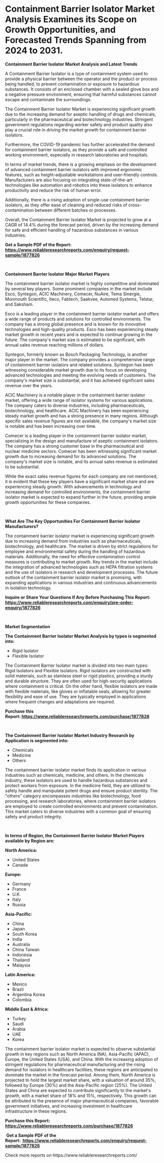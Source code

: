 <p><h1>Containment Barrier Isolator Market Analysis Examines its Scope on Growth Opportunities, and Forecasted Trends Spanning from 2024 to 2031.</h1></p><p><strong>Containment Barrier Isolator Market Analysis and Latest Trends</strong></p>
<p><p>A Containment Barrier Isolator is a type of containment system used to provide a physical barrier between the operator and the product or process being handled, to prevent contamination or exposure to hazardous substances. It consists of an enclosed chamber with a sealed glove box and a negative pressure environment, ensuring that harmful substances cannot escape and contaminate the surroundings.</p><p>The Containment Barrier Isolator Market is experiencing significant growth due to the increasing demand for aseptic handling of drugs and chemicals, particularly in the pharmaceutical and biotechnology industries. Stringent government regulations regarding worker safety and product quality also play a crucial role in driving the market growth for containment barrier isolators.</p><p>Furthermore, the COVID-19 pandemic has further accelerated the demand for containment barrier isolators, as they provide a safe and controlled working environment, especially in research laboratories and hospitals.</p><p>In terms of market trends, there is a growing emphasis on the development of advanced containment barrier isolators with improved ergonomic features, such as height-adjustable workstations and user-friendly controls. Manufacturers are also focusing on integrating state-of-the-art technologies like automation and robotics into these isolators to enhance productivity and reduce the risk of human error.</p><p>Additionally, there is a rising adoption of single-use containment barrier isolators, as they offer ease of cleaning and reduced risks of cross-contamination between different batches or processes.</p><p>Overall, the Containment Barrier Isolator Market is projected to grow at a CAGR of 14.4% during the forecast period, driven by the increasing demand for safe and efficient handling of hazardous substances in various industries.</p></p>
<p><strong>Get a Sample PDF of the Report:&nbsp; <a href="https://www.reliableresearchreports.com/enquiry/request-sample/1877826">https://www.reliableresearchreports.com/enquiry/request-sample/1877826</a></strong></p>
<p>&nbsp;</p>
<p><strong>Containment Barrier Isolator Major Market Players</strong></p>
<p><p>The containment barrier isolator market is highly competitive and dominated by several key players. Some prominent companies in the market include Esco, Syntegon, ACIC Machinery, Comecer, NuAire, Tema Sinergie, Monmouth Scientific, Iteco, Fabtech, Saakvee, Automed Systems, Telstar, and Saksham.</p><p>Esco is a leading player in the containment barrier isolator market and offers a wide range of products and solutions for controlled environments. The company has a strong global presence and is known for its innovative technologies and high-quality products. Esco has been experiencing steady market growth in recent years and is expected to continue growing in the future. The company's market size is estimated to be significant, with annual sales revenue reaching millions of dollars.</p><p>Syntegon, formerly known as Bosch Packaging Technology, is another major player in the market. The company provides a comprehensive range of containment barrier isolators and related solutions. Syntegon has been witnessing considerable market growth due to its focus on developing advanced technologies and meeting the evolving needs of customers. The company's market size is substantial, and it has achieved significant sales revenue over the years.</p><p>ACIC Machinery is a notable player in the containment barrier isolator market, offering a wide range of isolator systems for various applications. The company caters to diverse industries, including pharmaceuticals, biotechnology, and healthcare. ACIC Machinery has been experiencing steady market growth and has a strong presence in many regions. Although specific sales revenue figures are not available, the company's market size is notable and has been increasing over time.</p><p>Comecer is a leading player in the containment barrier isolator market, specializing in the design and manufacture of aseptic containment isolators. The company has a strong customer base in the pharmaceutical and nuclear medicine sectors. Comecer has been witnessing significant market growth due to increasing demand for its advanced solutions. The company's market size is notable, and its annual sales revenue is estimated to be substantial.</p><p>While the exact sales revenue figures for each company are not mentioned, it is evident that these key players have a significant market share and are experiencing steady growth. With advancements in technology and increasing demand for controlled environments, the containment barrier isolator market is expected to expand further in the future, providing ample growth opportunities for these companies.</p></p>
<p>&nbsp;</p>
<p><strong>What Are The Key Opportunities For Containment Barrier Isolator Manufacturers?</strong></p>
<p><p>The containment barrier isolator market is experiencing significant growth due to increasing demand from industries such as pharmaceuticals, biotechnology, and healthcare. The market is driven by strict regulations for employee and environmental safety during the handling of hazardous materials. Additionally, the need for effective contamination control measures is contributing to market growth. Key trends in the market include the integration of advanced technologies such as HEPA filtration systems and the use of isolators in research and development processes. The future outlook of the containment barrier isolator market is promising, with expanding applications in various industries and continuous advancements in isolation technology.</p></p>
<p><strong>Inquire or Share Your Questions If Any Before Purchasing This Report: <a href="https://www.reliableresearchreports.com/enquiry/pre-order-enquiry/1877826">https://www.reliableresearchreports.com/enquiry/pre-order-enquiry/1877826</a></strong></p>
<p>&nbsp;</p>
<p><strong>Market Segmentation</strong></p>
<p><strong>The Containment Barrier Isolator Market Analysis by types is segmented into:</strong></p>
<p><ul><li>Rigid Isolator</li><li>Flexible Isolator</li></ul></p>
<p><p>The Containment Barrier Isolator market is divided into two main types: Rigid Isolators and Flexible Isolators. Rigid isolators are constructed with solid materials, such as stainless steel or rigid plastics, providing a sturdy and durable structure. They are often used for high-security applications where containment is critical. On the other hand, flexible isolators are made with flexible materials, like gloves or inflatable seals, allowing for greater flexibility and ease of use. They are typically employed in applications where frequent changes and adaptations are required.</p></p>
<p><strong>Purchase this Report:&nbsp;<a href="https://www.reliableresearchreports.com/purchase/1877826">https://www.reliableresearchreports.com/purchase/1877826</a></strong></p>
<p>&nbsp;</p>
<p><strong>The Containment Barrier Isolator Market Industry Research by Application is segmented into:</strong></p>
<p><ul><li>Chemicals</li><li>Medicine</li><li>Others</li></ul></p>
<p><p>The containment barrier isolator market finds its application in various industries such as chemicals, medicine, and others. In the chemicals industry, these isolators are used to handle hazardous substances and protect workers from exposure. In the medicine field, they are utilized to safely handle and manipulate potent drugs and ensure product sterility. The "others" category encompasses industries like biotechnology, food processing, and research laboratories, where containment barrier isolators are employed to create controlled environments and prevent contamination. This market caters to diverse industries with a common goal of ensuring safety and product integrity.</p></p>
<p>&nbsp;</p>
<p><strong>In terms of Region, the Containment Barrier Isolator Market Players available by Region are:</strong></p>
<p>
    <p> <strong> North America: </strong>
        <ul>
            <li>United States</li>
            <li>Canada</li>
        </ul>
        </p> 
    <p> <strong> Europe: </strong>
        <ul>
            <li>Germany</li>
            <li>France</li>
            <li>U.K.</li>
            <li>Italy</li>
            <li>Russia</li>
        </ul>
        </p> 
    <p> <strong> Asia-Pacific: </strong>
        <ul>
            <li>China</li>
            <li>Japan</li>
            <li>South Korea</li>
            <li>India</li>
            <li>Australia</li>
            <li>China Taiwan</li>
            <li>Indonesia</li>
            <li>Thailand</li>
            <li>Malaysia</li>
        </ul>
        </p> 
    <p> <strong> Latin America: </strong>
        <ul>
            <li>Mexico</li>
            <li>Brazil</li>
            <li>Argentina Korea</li>
            <li>Colombia</li>
        </ul>
        </p> 
    <p> <strong> Middle East & Africa: </strong>
        <ul>
            <li>Turkey</li>
            <li>Saudi</li>
            <li>Arabia</li>
            <li>UAE</li>
            <li>Korea</li>
        </ul>
    </p>
    </p>
<p><p>The containment barrier isolator market is expected to observe substantial growth in key regions such as North America (NA), Asia-Pacific (APAC), Europe, the United States (USA), and China. With the increasing adoption of stringent regulations for pharmaceutical manufacturing and the rising demand for isolators in healthcare facilities, these regions are anticipated to dominate the market in the forecast period. Among them, North America is projected to hold the largest market share, with a valuation of around 35%, followed by Europe (30%) and the Asia-Pacific region (25%). The United States and China are expected to contribute significantly to the market's growth, with a market share of 18% and 15%, respectively. This growth can be attributed to the presence of major pharmaceutical companies, favorable government initiatives, and increasing investment in healthcare infrastructure in these regions.</p></p>
<p><strong>Purchase this Report: <a href="https://www.reliableresearchreports.com/purchase/1877826">https://www.reliableresearchreports.com/purchase/1877826</a></strong></p>
<p>&nbsp;<strong>Get a Sample PDF of the Report:&nbsp;&nbsp;<a href="https://www.reliableresearchreports.com/enquiry/request-sample/1877826">https://www.reliableresearchreports.com/enquiry/request-sample/1877826</a></strong></p>
<p><strong></strong></p>
<p>Check more reports on https://www.reliableresearchreports.com/</p>
